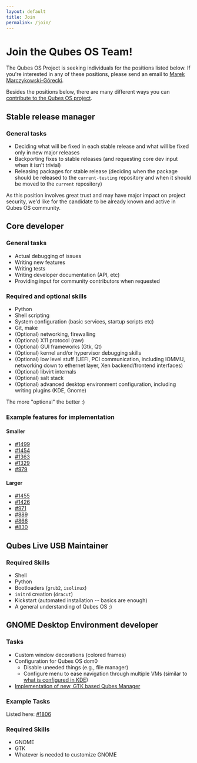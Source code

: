 ```yaml
---
layout: default
title: Join
permalink: /join/
---
```


Join the Qubes OS Team!
=======================

The Qubes OS Project is seeking individuals for the positions listed
below. If you're interested in any of these positions, please send an email to
[Marek Marczykowski-Górecki](mailto:marmarek@invisiblethingslab.com).

Besides the positions below, there are many different ways you can [contribute to the Qubes OS project](/doc/contributing/). 

Stable release manager
----------------------

### General tasks ###

 * Deciding what will be fixed in each stable release and what will be fixed
   only in new major releases
 * Backporting fixes to stable releases (and requesting core dev input when it
   isn't trivial)
 * Releasing packages for stable release (deciding when the package should be
   released to the `current-testing` repository and when it should be moved to
   the `current` repository)

As this position involves great trust and may have major impact on project
security, we'd like for the candidate to be already known and active in Qubes
OS community.

Core developer
--------------

### General tasks ###

 * Actual debugging of issues
 * Writing new features
 * Writing tests
 * Writing developer documentation (API, etc)
 * Providing input for community contributors when requested

### Required and optional skills ###

 * Python
 * Shell scripting
 * System configuration (basic services, startup scripts etc)
 * Git, make
 * (Optional) networking, firewalling
 * (Optional) X11 protocol (raw)
 * (Optional) GUI frameworks (Gtk, Qt)
 * (Optional) kernel and/or hypervisor debugging skills
 * (Optional) low level stuff (UEFI, PCI communication,
   including IOMMU, networking down to ethernet layer, Xen
   backend/frontend interfaces)
 * (Optional) libvirt internals
 * (Optional) salt stack
 * (Optional) advanced desktop environment configuration, including
   writing plugins (KDE, Gnome)

The more "optional" the better :)

### Example features for implementation ###

#### Smaller ####

 * [#1499](https://github.com/QubesOS/qubes-issues/issues/1499)
 * [#1454](https://github.com/QubesOS/qubes-issues/issues/1454)
 * [#1363](https://github.com/QubesOS/qubes-issues/issues/1363)
 * [#1329](https://github.com/QubesOS/qubes-issues/issues/1329)
 * [#979](https://github.com/QubesOS/qubes-issues/issues/979)

#### Larger ####

 * [#1455](https://github.com/QubesOS/qubes-issues/issues/1455)
 * [#1426](https://github.com/QubesOS/qubes-issues/issues/1426)
 * [#971](https://github.com/QubesOS/qubes-issues/issues/971)
 * [#889](https://github.com/QubesOS/qubes-issues/issues/889)
 * [#866](https://github.com/QubesOS/qubes-issues/issues/866)
 * [#830](https://github.com/QubesOS/qubes-issues/issues/830)

Qubes Live USB Maintainer
-------------------------

### Required Skills ###

 * Shell
 * Python
 * Bootloaders (`grub2`, `isolinux`)
 * `initrd` creation (`dracut`)
 * Kickstart (automated installation -- basics are enough)
 * A general understanding of Qubes OS ;)

GNOME Desktop Environment developer
-------------------------------------

### Tasks ###

 * Custom window decorations (colored frames)
 * Configuration for Qubes OS dom0
   * Disable uneeded things (e.g., file manager)
   * Configure menu to ease navigation through multiple VMs (similar to [what is
     configured in KDE](https://github.com/QubesOS/qubes-issues/issues/1784#issuecomment-216868265))
 * [Implementation of new, GTK based Qubes Manager](https://github.com/QubesOS/qubes-issues/issues/1870)

### Example Tasks ###

 Listed here: [#1806](https://github.com/QubesOS/qubes-issues/issues/1806)

### Required Skills ###

 * GNOME
 * GTK
 * Whatever is needed to customize GNOME


